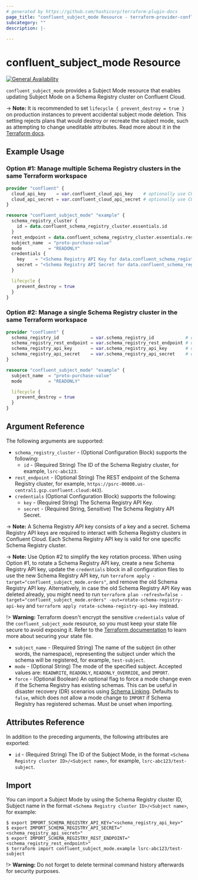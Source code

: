 ```yaml
---
# generated by https://github.com/hashicorp/terraform-plugin-docs
page_title: "confluent_subject_mode Resource - terraform-provider-confluent"
subcategory: ""
description: |-
  
---
```


# confluent_subject_mode Resource

[![General Availability](https://img.shields.io/badge/Lifecycle%20Stage-General%20Availability-%2345c6e8)](https://docs.confluent.io/cloud/current/api.html#section/Versioning/API-Lifecycle-Policy)

`confluent_subject_mode` provides a Subject Mode resource that enables updating Subject Mode on a Schema Registry cluster on Confluent Cloud.

-> **Note:** It is recommended to set `lifecycle { prevent_destroy = true }` on production instances to prevent accidental subject mode deletion. This setting rejects plans that would destroy or recreate the subject mode, such as attempting to change uneditable attributes. Read more about it in the [Terraform docs](https://www.terraform.io/language/meta-arguments/lifecycle#prevent_destroy).

## Example Usage

### Option #1: Manage multiple Schema Registry clusters in the same Terraform workspace

```terraform
provider "confluent" {
  cloud_api_key    = var.confluent_cloud_api_key    # optionally use CONFLUENT_CLOUD_API_KEY env var
  cloud_api_secret = var.confluent_cloud_api_secret # optionally use CONFLUENT_CLOUD_API_SECRET env var
}

resource "confluent_subject_mode" "example" {
  schema_registry_cluster {
    id = data.confluent_schema_registry_cluster.essentials.id
  }
  rest_endpoint = data.confluent_schema_registry_cluster.essentials.rest_endpoint
  subject_name  = "proto-purchase-value"
  mode          = "READONLY"
  credentials {
    key    = "<Schema Registry API Key for data.confluent_schema_registry_cluster.essentials>"
    secret = "<Schema Registry API Secret for data.confluent_schema_registry_cluster.essentials>"
  }

  lifecycle {
    prevent_destroy = true
  }
}
```

### Option #2: Manage a single Schema Registry cluster in the same Terraform workspace

```terraform
provider "confluent" {
  schema_registry_id            = var.schema_registry_id            # optionally use SCHEMA_REGISTRY_ID env var
  schema_registry_rest_endpoint = var.schema_registry_rest_endpoint # optionally use SCHEMA_REGISTRY_REST_ENDPOINT env var
  schema_registry_api_key       = var.schema_registry_api_key       # optionally use SCHEMA_REGISTRY_API_KEY env var
  schema_registry_api_secret    = var.schema_registry_api_secret    # optionally use SCHEMA_REGISTRY_API_SECRET env var
}

resource "confluent_subject_mode" "example" {
  subject_name  = "proto-purchase-value"
  mode          = "READONLY"

  lifecycle {
    prevent_destroy = true
  }
}
```

<!-- schema generated by tfplugindocs -->
## Argument Reference

The following arguments are supported:

- `schema_registry_cluster` - (Optional Configuration Block) supports the following:
    - `id` - (Required String) The ID of the Schema Registry cluster, for example, `lsrc-abc123`.
- `rest_endpoint` - (Optional String) The REST endpoint of the Schema Registry cluster, for example, `https://psrc-00000.us-central1.gcp.confluent.cloud:443`).
- `credentials` (Optional Configuration Block) supports the following:
    - `key` - (Required String) The Schema Registry API Key.
    - `secret` - (Required String, Sensitive) The Schema Registry API Secret.

-> **Note:** A Schema Registry API key consists of a key and a secret. Schema Registry API keys are required to interact with Schema Registry clusters in Confluent Cloud. Each Schema Registry API key is valid for one specific Schema Registry cluster.

-> **Note:** Use Option #2 to simplify the key rotation process. When using Option #1, to rotate a Schema Registry API key, create a new Schema Registry API key, update the `credentials` block in all configuration files to use the new Schema Registry API key, run `terraform apply -target="confluent_subject_mode.orders"`, and remove the old Schema Registry API key. Alternatively, in case the old Schema Registry API Key was deleted already, you might need to run `terraform plan -refresh=false -target="confluent_subject_mode.orders" -out=rotate-schema-registry-api-key` and `terraform apply rotate-schema-registry-api-key` instead.

!> **Warning:** Terraform doesn't encrypt the sensitive `credentials` value of the `confluent_subject_mode` resource, so you must keep your state file secure to avoid exposing it. Refer to the [Terraform documentation](https://www.terraform.io/docs/language/state/sensitive-data.html) to learn more about securing your state file.

- `subject_name` - (Required String) The name of the subject (in other words, the namespace), representing the subject under which the schema will be registered, for example, `test-subject`.
- `mode` - (Optional String) The mode of the specified subject. Accepted values are: `READWRITE`, `READONLY`, `READONLY_OVERRIDE`, and `IMPORT`.
- `force` - (Optional Boolean) An optional flag to force a mode change even if the Schema Registry has existing schemas. This can be useful in disaster recovery (DR) scenarios using [Schema Linking](https://docs.confluent.io/platform/current/schema-registry/schema-linking-cp.html#schema-linking-cp-overview). Defaults to `false`, which does not allow a mode change to `IMPORT` if Schema Registry has registered schemas. Must be unset when importing.

## Attributes Reference

In addition to the preceding arguments, the following attributes are exported:

- `id` - (Required String) The ID of the Subject Mode, in the format `<Schema Registry cluster ID>/<Subject name>`, for example, `lsrc-abc123/test-subject`.

## Import

You can import a Subject Mode by using the Schema Registry cluster ID, Subject name in the format `<Schema Registry cluster ID>/<Subject name>`, for example:

```shell
$ export IMPORT_SCHEMA_REGISTRY_API_KEY="<schema_registry_api_key>"
$ export IMPORT_SCHEMA_REGISTRY_API_SECRET="<schema_registry_api_secret>"
$ export IMPORT_SCHEMA_REGISTRY_REST_ENDPOINT="<schema_registry_rest_endpoint>"
$ terraform import confluent_subject_mode.example lsrc-abc123/test-subject
```

!> **Warning:** Do not forget to delete terminal command history afterwards for security purposes.
